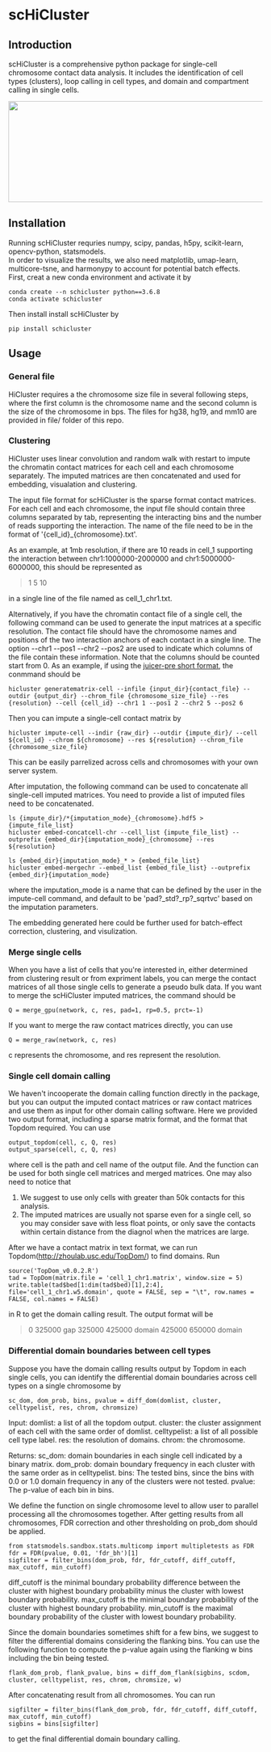 # scHiCluster
## Introduction
scHiCluster is a comprehensive python package for single-cell chromosome contact data analysis. It includes the identification of cell types (clusters), loop calling in cell types, and domain and compartment calling in single cells.

<img src="example/plot/Introduction.png" width="700" height="200" />  

## Installation
Running scHiCluster requries numpy, scipy, pandas, h5py, scikit-learn, opencv-python, statsmodels.  
In order to visualize the results, we also need matplotlib, umap-learn, multicore-tsne, and harmonypy to account for potential batch effects.  
First, creat a new conda environment and activate it by
```
conda create --n schicluster python==3.6.8
conda activate schicluster
```
Then install install scHiCluster by
```
pip install schicluster
```

## Usage
### General file
HiCluster requires a the chromosome size file in several following steps, where the first column is the chromosome name and the second column is the size of the chromosome in bps. The files for hg38, hg19, and mm10 are provided in file/ folder of this repo.

### Clustering
HiCluster uses linear convolution and random walk with restart to impute the chromatin contact matrices for each cell and each chromosome separately. The imputed matrices are then concatenated and used for embedding, visualation and clustering.

The input file format for scHiCluster is the sparse format contact matrices. For each cell and each chromosome, the input file should contain three columns separated by tab, representing the interacting bins and the number of reads supporting the interaction. The name of the file need to be in the format of '{cell_id}_{chromosome}.txt'.  

As an example, at 1mb resolution, if there are 10 reads in cell_1 supporting the interaction between chr1:1000000-2000000 and chr1:5000000-6000000, this should be represented as
> 1	5	10

in a single line of the file named as cell_1_chr1.txt. 

Alternatively, if you have the chromatin contact file of a single cell, the following command can be used to generate the input matrices at a specific resolution. The contact file should have the chromosome names and positions of the two interaction anchors of each contact in a single line. The option --chr1 --pos1 --chr2 --pos2 are used to indicate which columns of the file contain these information. Note that the columns should be counted start from 0. As an example, if using the [juicer-pre short format](https://github.com/aidenlab/juicer/wiki/Pre#short-format), the conmmand should be
```
hicluster generatematrix-cell --infile {input_dir}{contact_file} --outdir {output_dir} --chrom_file {chromosome_size_file} --res {resolution} --cell {cell_id} --chr1 1 --pos1 2 --chr2 5 --pos2 6
```
Then you can impute a single-cell contact matrix by
```
hicluster impute-cell --indir {raw_dir} --outdir {impute_dir}/ --cell ${cell_id} --chrom ${chromosome} --res ${resolution} --chrom_file {chromosome_size_file}
```
This can be easily parrelized across cells and chromosomes with your own server system.

After imputation, the following command can be used to concatenate all single-cell imputed matrices. You need to provide a list of imputed files need to be concatenated.
```
ls {impute_dir}/*{imputation_mode}_{chromosome}.hdf5 > {impute_file_list}
hicluster embed-concatcell-chr --cell_list {impute_file_list} --outprefix {embed_dir}{imputation_mode}_{chromosome} --res ${resolution}

ls {embed_dir}{imputation_mode}_* > {embed_file_list}
hicluster embed-mergechr --embed_list {embed_file_list} --outprefix {embed_dir}{imputation_mode}
```
where the imputation_mode is a name that can be defined by the user in the impute-cell command, and default to be 'pad?_std?_rp?_sqrtvc' based on the imputation parameters.

The embedding generated here could be further used for batch-effect correction, clustering, and visulization.

### Merge single cells

When you have a list of cells that you're interested in, either determined from clustering result or from expriment labels, you can merge the contact matrices of all those single cells to generate a pseudo bulk data.
If you want to merge the scHiCluster imputed matrices, the command should be
```
Q = merge_gpu(network, c, res, pad=1, rp=0.5, prct=-1)
```
If you want to merge the raw contact matrices directly, you can use
```
Q = merge_raw(network, c, res)
```
c represents the chromosome, and res represent the resolution.

### Single cell domain calling

We haven't incooperate the domain calling function directly in the package, but you can output the imputed contact matrices or raw contact matrices and use them as input for other domain calling software. Here we provided two output format, including a sparse matrix format, and the format that Topdom required. You can use
```
output_topdom(cell, c, Q, res)
output_sparse(cell, c, Q, res)
```
where cell is the path and cell name of the output file. And the function can be used for both single cell matrices and merged matrices. One may also need to notice that 
1. We suggest to use only cells with greater than 50k contacts for this analysis.
2. The imputed matrices are usually not sparse even for a single cell, so you may consider save with less float points, or only save the contacts within certain distance from the diagnol when the matrices are large.

After we have a contact matrix in text format, we can run Topdom(http://zhoulab.usc.edu/TopDom/) to find domains. Run
```
source('TopDom_v0.0.2.R')
tad = TopDom(matrix.file = 'cell_1_chr1.matrix', window.size = 5)
write.table(tad$bed[1:dim(tad$bed)[1],2:4], file='cell_1_chr1.w5.domain', quote = FALSE, sep = "\t", row.names = FALSE, col.names = FALSE)
```
in R to get the domain calling result. The output format will be 

> 0 325000  gap
> 325000 425000 domain
> 425000 650000 domain

### Differential domain boundaries between cell types

Suppose you have the domain calling results output by Topdom in each single cells, you can identify the differential domain boundaries across cell types on a single chromosome by  
```
sc_dom, dom_prob, bins, pvalue = diff_dom(domlist, cluster, celltypelist, res, chrom, chromsize)
```
Input:
domlist: a list of all the topdom output.
cluster: the cluster assignment of each cell with the same order of domlist.
celltypelist: a list of all possible cell type label.
res: the resolution of domains.
chrom: the chromosome.

Returns:
sc_dom: domain boundaries in each single cell indicated by a binary matrix.
dom_prob: domain boundary frequency in each cluster with the same order as in celltypelist.
bins: The tested bins, since the bins with 0.0 or 1.0 domain frequency in any of the clusters were not tested.
pvalue: The p-value of each bin in bins.

We define the function on single chromosome level to allow user to parallel processing all the chromosomes together. After getting results from all chromosomes, FDR correction and other thresholding on prob_dom should be applied. 
```
from statsmodels.sandbox.stats.multicomp import multipletests as FDR
fdr = FDR(pvalue, 0.01, 'fdr_bh')[1]
sigfilter = filter_bins(dom_prob, fdr, fdr_cutoff, diff_cutoff, max_cutoff, min_cutoff)
```
diff_cutoff is the minimal boundary probability difference between the cluster with highest boundary probability minus the cluster with lowest boundary probability.
max_cutoff is the minimal boundary probability of the cluster with highest boundary probability.
min_cutoff is the maximal boundary probability of the cluster with lowest boundary probability.

Since the domain boundaries sometimes shift for a few bins, we suggest to filter the differential domains considering the flanking bins. You can use the following function to compute the p-value again using the flanking w bins including the bin being tested.
```
flank_dom_prob, flank_pvalue, bins = diff_dom_flank(sigbins, scdom, cluster, celltypelist, res, chrom, chromsize, w)
```
After concatenating result from all chromosomes. You can run
```
sigfilter = filter_bins(flank_dom_prob, fdr, fdr_cutoff, diff_cutoff, max_cutoff, min_cutoff)
sigbins = bins[sigfilter]
```
to get the final differential domain boundary calling.

